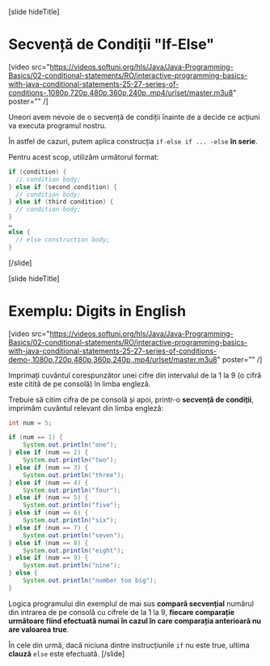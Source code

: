 [slide hideTitle]

# Secvență de Condiții "If-Else" 

[video src="https://videos.softuni.org/hls/Java/Java-Programming-Basics/02-conditional-statements/RO/interactive-programming-basics-with-java-conditional-statements-25-27-series-of-conditions-,1080p,720p,480p,360p,240p,.mp4/urlset/master.m3u8" poster="" /]

Uneori avem nevoie de o secvență de condiții înainte de a decide ce acțiuni va executa programul nostru.

În astfel de cazuri, putem aplica construcția `if-else if ... -else` **în serie**.

Pentru acest scop, utilizăm următorul format:
```java
if (condition) {
  // condition body;
} else if (second condition) {
  // condition body;
} else if (third condition) {
  // condition body;
}
…
else {
  // else construction body;
}
```
[/slide]

[slide hideTitle]
# Exemplu: Digits in English

[video src="https://videos.softuni.org/hls/Java/Java-Programming-Basics/02-conditional-statements/RO/interactive-programming-basics-with-java-conditional-statements-25-27-series-of-conditions-demo-,1080p,720p,480p,360p,240p,.mp4/urlset/master.m3u8" poster="" /]

Imprimați cuvântul corespunzător unei cifre din intervalul de la 1 la 9 (o cifră este citită de pe consolă) în limba engleză.

Trebuie să citim cifra de pe consolă și apoi, printr-o **secvență de condiții**, imprimăm cuvântul relevant din limba engleză:

```java live
int num = 5;

if (num == 1) {
    System.out.println("one");
} else if (num == 2) {
    System.out.println("two");
} else if (num == 3) {
    System.out.println("three");
} else if (num == 4) {
    System.out.println("four");
} else if (num == 5) {
    System.out.println("five");
} else if (num == 6) {
    System.out.println("six");
} else if (num == 7) {
    System.out.println("seven");
} else if (num == 8) {
    System.out.println("eight");
} else if (num == 9) {
    System.out.println("nine");
} else {
    System.out.println("number too big");
}
```

Logica programului din exemplul de mai sus **compară secvențial** numărul din intrarea de pe consolă cu cifrele de la 1 la 9, **fiecare comparație următoare fiind efectuată numai în cazul în care comparația anterioară nu are valoarea true**.

În cele din urmă, dacă niciuna dintre instrucțiunile `if` nu este true, ultima **clauză** `else` este efectuată.
[/slide]
